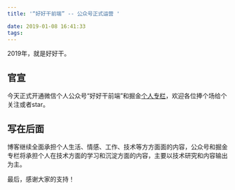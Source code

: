 ```yaml
---
title: '“好好干前端” -- 公众号正式运营 '

date: 2019-01-08 16:41:33
tags:
---
```


2019年，就是好好干。

## 官宣

今天正式开通微信个人公众号“好好干前端”和掘金[个人专栏](https://juejin.im/user/57bb121fa34131005b13e8ec)，欢迎各位捧个场给个关注或者star。

## 写在后面

博客继续全面承担个人生活、情感、工作、技术等方方面面的内容，公众号和掘金专栏将承担个人在技术方面的学习和沉淀方面的内容，主要以技术研究和内容输出为主。

最后，感谢大家的支持！
